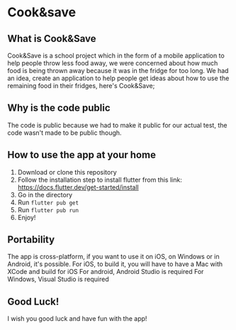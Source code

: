 # Cook&save

## What is Cook&Save

Cook&Save is a school project which in the form of a mobile application to help people throw less food away, we were concerned about how much food is being thrown away because it was in the fridge for too long. We had an idea, create an application to help people get ideas about how to use the remaining food in their fridges, here's Cook&Save;

## Why is the code public

The code is public because we had to make it public for our actual test, the code wasn't made to be public though.

## How to use the app at your home

1. Download or clone this repository
2. Follow the installation step to install flutter from this link: https://docs.flutter.dev/get-started/install
3. Go in the directory
4. Run `flutter pub get`
5. Run `flutter pub run`
6. Enjoy!

## Portability

The app is cross-platform, if you want to use it on iOS, on Windows or in Android, it's possible.
For iOS, to build it, you will have to have a Mac with XCode and build for iOS
For android, Android Studio is required
For Windows, Visual Studio is required

## Good Luck!

I wish you good luck and have fun with the app!
